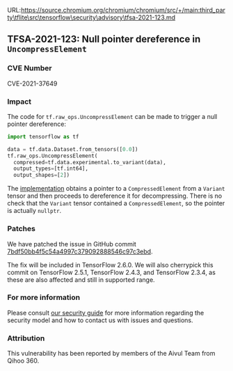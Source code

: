 URL:https://source.chromium.org/chromium/chromium/src/+/main:third_party\tflite\src\tensorflow\security\advisory\tfsa-2021-123.md
## TFSA-2021-123: Null pointer dereference in `UncompressElement`

### CVE Number
CVE-2021-37649

### Impact
The code for `tf.raw_ops.UncompressElement` can be made to trigger a null
pointer dereference:

```python
import tensorflow as tf

data = tf.data.Dataset.from_tensors([0.0])
tf.raw_ops.UncompressElement(
  compressed=tf.data.experimental.to_variant(data),
  output_types=[tf.int64],
  output_shapes=[2])
```

The
[implementation](https://github.com/tensorflow/tensorflow/blob/f24faa153ad31a4b51578f8181d3aaab77a1ddeb/tensorflow/core/kernels/data/experimental/compression_ops.cc#L50-L53)
obtains a pointer to a `CompressedElement` from a `Variant` tensor and then
proceeds to dereference it for decompressing. There is no check that the
`Variant` tensor contained a `CompressedElement`, so the pointer is actually
`nullptr`.

### Patches
We have patched the issue in GitHub commit
[7bdf50bb4f5c54a4997c379092888546c97c3ebd](https://github.com/tensorflow/tensorflow/commit/7bdf50bb4f5c54a4997c379092888546c97c3ebd).

The fix will be included in TensorFlow 2.6.0. We will also cherrypick this
commit on TensorFlow 2.5.1, TensorFlow 2.4.3, and TensorFlow 2.3.4, as these are
also affected and still in supported range.

### For more information
Please consult [our security
guide](https://github.com/tensorflow/tensorflow/blob/master/SECURITY.md) for
more information regarding the security model and how to contact us with issues
and questions.

### Attribution
This vulnerability has been reported by members of the Aivul Team from Qihoo
360.
